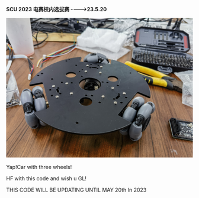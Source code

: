 **SCU 2023 电赛校内选拔赛  ---->23.5.20**

![Alt](ourCAR.jpg)

Yap!Car with three wheels!

HF with this code and wish u GL!



THIS CODE WILL BE UPDATING UNTIL MAY 20th In 2023